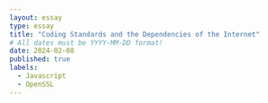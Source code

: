 ```yaml
---
layout: essay
type: essay
title: "Coding Standards and the Dependencies of the Internet"
# All dates must be YYYY-MM-DD format!
date: 2024-02-08
published: true
labels:
  - Javascript
  - OpenSSL
---
```


